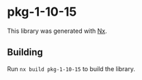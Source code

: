 # pkg-1-10-15

This library was generated with [Nx](https://nx.dev).

## Building

Run `nx build pkg-1-10-15` to build the library.
